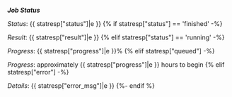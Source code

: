 __*Job Status*__

*Status*: {{ statresp["status"]|e }}
{% if statresp["status"] == 'finished' -%}

*Result*: {{ statresp["result"]|e }}
{% elif statresp["status"] == 'running' -%}

*Progress*: {{ statresp["progress"]|e }}%
{% elif statresp["queued"] -%}

*Progress*: approximately {{ statresp["progress"]|e }} hours to begin
{% elif statresp["error"] -%}

*Details*: {{ statresp["error_msg"]|e }}
{%- endif %}